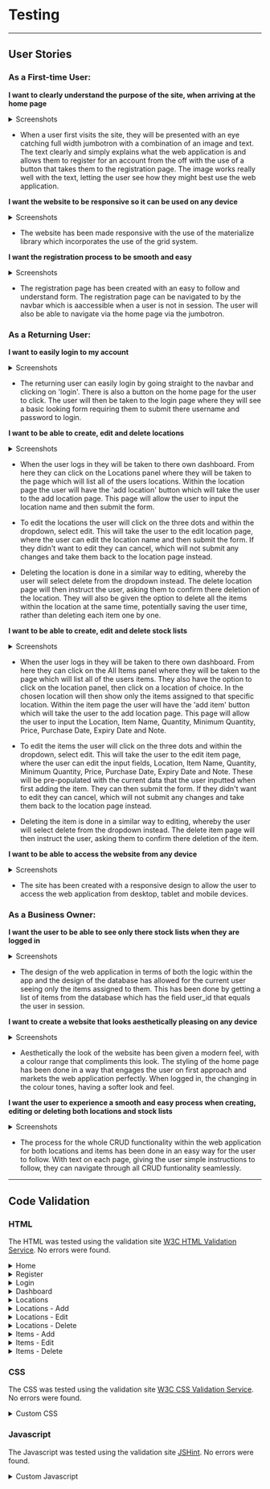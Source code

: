 # Testing

---

## User Stories

### **As a First-time User:**

**I want to clearly understand the purpose of the site, when arriving at the home page**

<details>
<summary>Screenshots</summary>
<img src="static/images/readme/features-jumbotron-desktop.jpg" width="750">
</details>

+ When a user first visits the site, they will be presented with an eye catching full width jumbotron with a combination of an image and text. The text clearly and simply explains what the web application is and allows them to register for an account from the off with the use of a button that takes them to the registration page. The image works really well with the text, letting the user see how they might best use the web application.

**I want the website to be responsive so it can be used on any device**

<details>
<summary>Screenshots</summary>

**Desktop**

<img src="static/images/readme/features-items-desktop.jpg" width="750">

**Mobile**

<img src="static/images/readme/features-items-mobile.jpg" width="350">
</details>

+ The website has been made responsive with the use of the materialize library which incorporates the use of the grid system.

**I want the registration process to be smooth and easy**

<details>
<summary>Screenshots</summary>
<img src="static/images/readme/features-register-desktop.jpg" width="750">
</details>

+ The registration page has been created with an easy to follow and understand form. The registration page can be navigated to by the navbar which is aaccessible when a user is not in session. The user will also be able to navigate via the home page via the jumbotron.

### **As a Returning User:**

**I want to easily login to my account**

<details>
<summary>Screenshots</summary>
<img src="static/images/readme/features-navbar-desktop.jpg" width="750">

<img src="static/images/readme/features-login-desktop.jpg" width="750">
</details>

+ The returning user can easily login by going straight to the navbar and clicking on 'login'. There is also a button on the home page for the user to click. The user will then be taken to the login page where they will see a basic looking form requiring them to submit there username and password to login.

**I want to be able to create, edit and delete locations**

<details>
<summary>Screenshots</summary>

**Location Page**

<img src="static/images/readme/features-locations-desktop.jpg" width="750">

**Create**

<img src="static/images/readme/features-locations-add-desktop.jpg" width="750">

**Edit**

<img src="static/images/readme/features-locations-edit-desktop.jpg" width="750">

**Delete**

<img src="static/images/readme/features-locations-delete-desktop.jpg" width="750">
</details>

+ When the user logs in they will be taken to there own dashboard. From here they can click on the Locations panel where they will be taken to the page which will list all of the users locations. Within the location page the user will have the 'add location' button which will take the user to the add location page. This page will allow the user to input the location name and then submit the form.

+ To edit the locations the user will click on the three dots and within the dropdown, select edit. This will take the user to the edit location page, where the user can edit the location name and then submit the form. If they didn't want to edit they can cancel, which will not submit any changes and take them back to the location page instead.

+ Deleting the location is done in a similar way to editing, whereby the user will select delete from the dropdown instead. The delete location page will then instruct the user, asking them to confirm there deletion of the location. They will also be given the option to delete all the items within the location at the same time, potentially saving the user time, rather than deleting each item one by one.

**I want to be able to create, edit and delete stock lists**

<details>
<summary>Screenshots</summary>

**Items Page**

<img src="static/images/readme/features-items-desktop.jpg" width="750">

**Create**

<img src="static/images/readme/features-items-add-desktop.jpg" width="750">

**Edit**

<img src="static/images/readme/features-items-edit-desktop.jpg" width="750">

**Delete**

<img src="static/images/readme/features-items-delete-desktop.jpg" width="750">
</details>

+ When the user logs in they will be taken to there own dashboard. From here they can click on the All Items panel where they will be taken to the page which will list all of the users items. They also have the option to click on the location panel, then click on a location of choice. In the chosen location will then show only the items assigned to that specific location. Within the item page the user will have the 'add item' button which will take the user to the add location page. This page will allow the user to input the Location, Item Name, Quantity, Minimum Quantity, Price, Purchase Date, Expiry Date and Note.

+ To edit the items the user will click on the three dots and within the dropdown, select edit. This will take the user to the edit item page, where the user can edit the input fields, Location, Item Name, Quantity, Minimum Quantity, Price, Purchase Date, Expiry Date and Note. These will be pre-populated with the current data that the user inputted when first adding the item. They can then submit the form. If they didn't want to edit they can cancel, which will not submit any changes and take them back to the location page instead.

+ Deleting the item is done in a similar way to editing, whereby the user will select delete from the dropdown instead. The delete item page will then instruct the user, asking them to confirm there deletion of the item.

**I want to be able to access the website from any device**

<details>
<summary>Screenshots</summary>

**Desktop**

<img src="static/images/readme/features-all-items-desktop.jpg" width="750">

**Mobile**

<img src="static/images/readme/features-items-mobile.jpg" width="350">
</details>

+ The site has been created with a responsive design to allow the user to access the web application from desktop, tablet and mobile devices.

### **As a Business Owner:**

**I want the user to be able to see only there stock lists when they are logged in**

<details>
<summary>Screenshots</summary>
<img src="static/images/readme/features-items-desktop.jpg" width="750">

<img src="static/images/readme/database_stockit_data-model.png" width="750">
</details>

+ The design of the web application in terms of both the logic within the app and the design of the database has allowed for the current user seeing only the items assigned to them. This has been done by getting a list of items from the database which has the field user_id that equals the user in session.

**I want to create a website that looks aesthetically pleasing on any device**

<details>
<summary>Screenshots</summary>
<img src="static/images/readme/features-jumbotron-desktop.jpg" width="750">
</details>

+ Aesthetically the look of the website has been given a modern feel, with a colour range that compliments this look. The styling of the home page has been done in a way that engages the user on first approach and markets the web application perfectly. When logged in, the changing in the colour tones, having a softer look and feel.

**I want the user to experience a smooth and easy process when creating, editing or deleting both locations and stock lists**

<details>
<summary>Screenshots</summary>

**Create Locations**

<img src="static/images/readme/features-locations-add-desktop.jpg" width="750">

**Edit Items**

<img src="static/images/readme/features-items-edit-desktop.jpg" width="750">

**Delete Items**

<img src="static/images/readme/features-locations-delete-desktop.jpg" width="750">
</details>

+ The process for the whole CRUD functionality within the web application for both locations and items has been done in an easy way for the user to follow. With text on each page, giving the user simple instructions to follow, they can navigate through all CRUD funtionality seamlessly.

---

## Code Validation

### HTML

The HTML was tested using the validation site [W3C HTML Validation Service](https://validator.w3.org/). No errors were found.

<details>
<summary>Home</summary>
<img src="static/images/readme/testing/testing-html-validator-home.jpg" width="750">
</details>

<details>
<summary>Register</summary>
<img src="static/images/readme/testing/testing-html-validator-register.jpg" width="750">
</details>

<details>
<summary>Login</summary>
<img src="static/images/readme/testing/testing-html-validator-login.jpg" width="750">
</details>

<details>
<summary>Dashboard</summary>
<img src="static/images/readme/testing/testing-html-validator-dashboard.jpg" width="750">
</details>

<details>
<summary>Locations</summary>
<img src="static/images/readme/testing/testing-html-validator-locations.jpg" width="750">
</details>

<details>
<summary>Locations - Add</summary>
<img src="static/images/readme/testing/testing-html-validator-add-location.jpg" width="750">
</details>

<details>
<summary>Locations - Edit</summary>
<img src="static/images/readme/testing/testing-html-validator-edit-location.jpg" width="750">
</details>

<details>
<summary>Locations - Delete</summary>
<img src="static/images/readme/testing/testing-html-validator-delete-location.jpg" width="750">
</details>

<details>
<summary>Items - Add</summary>
<img src="static/images/readme/testing/testing-html-validator-add-item.jpg" width="750">
</details>

<details>
<summary>Items - Edit</summary>
<img src="static/images/readme/testing/testing-html-validator-edit-item.jpg" width="750">
</details>

<details>
<summary>Items - Delete</summary>
<img src="static/images/readme/testing/testing-html-validator-delete-item.jpg" width="750">
</details>

### CSS

The CSS was tested using the validation site [W3C CSS Validation Service](https://jigsaw.w3.org/css-validator/). No errors were found.

<details>
<summary>Custom CSS</summary>
<img src="static/images/readme/testing/testing-css-validator.jpg" width="750">
</details>

### Javascript

The Javascript was tested using the validation site [JSHint](https://jshint.com/). No errors were found.

<details>
<summary>Custom Javascript</summary>
<img src="static/images/readme/testing/testing-script-jshint.jpg" width="750">
</details>